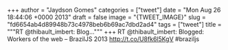 
+++
author = "Jaydson Gomes"
categories = ["tweet"]
date = "Mon Aug 26 18:44:06 +0000 2013"
draft = false
image = "{TWEET_IMAGE}"
slug = "fd6654ab4d89948b73c4978beb6b69ac7dbd2ad4"
tags = ["tweet"]
title = """RT @thibault_imbert: Blog..."""
+++
RT @thibault_imbert: Blogged: Workers of the web – BrazilJS 2013 http://t.co/U8fk6l5KgV #braziljs
